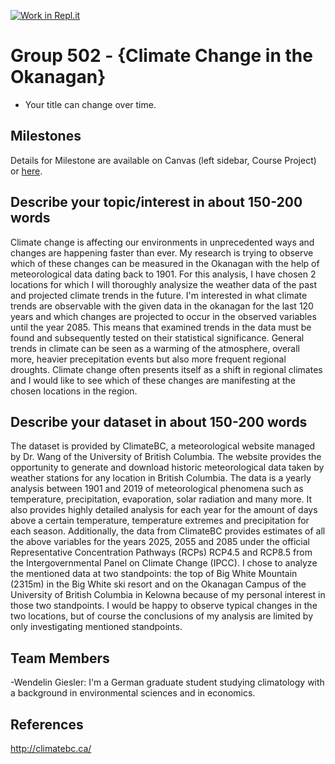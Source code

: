 [![Work in Repl.it](https://classroom.github.com/assets/work-in-replit-14baed9a392b3a25080506f3b7b6d57f295ec2978f6f33ec97e36a161684cbe9.svg)](https://classroom.github.com/online_ide?assignment_repo_id=311722&assignment_repo_type=GroupAssignmentRepo)
# Group 502 - {Climate Change in the Okanagan}

- Your title can change over time.

## Milestones

Details for Milestone are available on Canvas (left sidebar, Course Project) or [here](https://firas.moosvi.com/courses/data301/project/milestone01.html).

## Describe your topic/interest in about 150-200 words

Climate change is affecting our environments in unprecedented ways and changes are happening faster than ever. My research is trying to observe which of these changes can be measured in the Okanagan with the help of meteorological data dating back to 1901. For this analysis, I have chosen 2 locations for which I will thoroughly analysize the weather data of the past and projected climate trends in the future.
I'm interested in what climate trends are observable with the given data in the okanagan for the last 120 years and which changes are projected to occur in the observed variables until the year 2085. This means that examined trends in the data must be found and subsequently tested on their statistical significance.
General trends in climate can be seen as a warming of the atmosphere, overall more, heavier precepitation events but also more frequent regional droughts. Climate change often presents itself as a shift in regional climates and I would like to see which of these changes are manifesting at the chosen locations in the region.

## Describe your dataset in about 150-200 words

The dataset is provided by ClimateBC, a meteorological website managed by Dr. Wang of the University of British Columbia. The website provides the opportunity to generate and download historic meteorological data taken by weather stations for any location in British Columbia.
The data is a yearly analysis between 1901 and 2019 of meteorological phenomena such as temperature, precipitation, evaporation, solar radiation and many more. It also provides highly detailed analysis for each year for the amount of days above a certain temperature, temperature extremes and precipitation for each season. Additionally, the data from ClimateBC provides estimates of all the above variables for the years 2025, 2055 and 2085 under the official Representative Concentration Pathways (RCPs) RCP4.5 and RCP8.5 from the Intergovernmental Panel on Climate Change (IPCC).
I chose to analyze the mentioned data at two standpoints: the top of Big White Mountain (2315m) in the Big White ski resort and on the Okanagan Campus of the University of British Columbia in Kelowna because of my personal interest in those two standpoints. I would be happy to observe typical changes in the two locations, but of course the conclusions of my analysis are limited by only investigating mentioned standpoints.

## Team Members

-Wendelin Giesler: I'm a German graduate student studying climatology with a background in environmental sciences and in economics.

## References

http://climatebc.ca/


